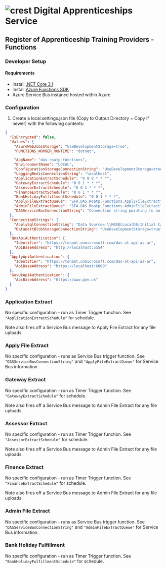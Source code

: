 # ![crest](https://assets.publishing.service.gov.uk/government/assets/crests/org_crest_27px-916806dcf065e7273830577de490d5c7c42f36ddec83e907efe62086785f24fb.png) Digital Apprenticeships Service

##  Register of Apprenticeship Training Providers  - Functions

### Developer Setup

#### Requirements

- Install [.NET Core 3.1](https://www.microsoft.com/net/download)
- Install [Azure Functions SDK](https://docs.microsoft.com/en-us/azure/azure-functions/functions-run-local)
- Azure Service Bus instance hosted within Azure

### Configuration

1) Create a local.settings.json file (Copy to Output Directory = Copy if newer) with the following contents:

```json
{
  "IsEncrypted": false,
  "Values": {
    "AzureWebJobsStorage": "UseDevelopmentStorage=true",
    "FUNCTIONS_WORKER_RUNTIME": "dotnet",

    "AppName": "das-roatp-functions",
    "EnvironmentName": "LOCAL",
    "ConfigurationStorageConnectionString": "UseDevelopmentStorage=true",
    "LoggingRedisConnectionString": "localhost",
    "ApplicationExtractSchedule": "0 0 0 * * *",
    "GatewayExtractSchedule": "0 0 1 * * *",
    "AssessorExtractSchedule": "0 0 1 * * *",
    "FinanceExtractSchedule": "0 0 1 * * *",
	"BankHolidayFulfillmentSchedule": "0 0 1 * * *",
	"ApplyFileExtractQueue": "SFA.DAS.Roatp.Functions.ApplyFileExtract",
	"AdminFileExtractQueue": "SFA.DAS.Roatp.Functions.AdminFileExtract",
	"DASServiceBusConnectionString": "Connection string pointing to an Azure Service Bus"
  },
  "ConnectionStrings": {
    "ApplySqlConnectionString": "Data Source=.\\MSSQLLocalDB;Initial Catalog=SFA.DAS.ApplyService;Integrated Security=True",
    "DatamartBlobStorageConnectionString": "UseDevelopmentStorage=true"
  },
  "QnaApiAuthentication": {
    "Identifier": "https://tenant.onmicrosoft.com/das-at-api-as-ar",
    "ApiBaseAddress": "http://localhost:5554"
  },
  "ApplyApiAuthentication": {
    "Identifier": "https://tenant.onmicrosoft.com/das-at-api-as-ar",
    "ApiBaseAddress": "https://localhost:6000"
  },
  "GovUkApiAuthentication": {
    "ApiBaseAddress": "https://www.gov.uk"
  }
}
```

### Application Extract

No specific configuration - run as Timer Trigger function. See `"ApplicationExtractSchedule"` for schedule.

Note also fires off a Service Bus message to Apply File Extract for any file uploads.

### Apply File Extract

No specific configuration - runs as Service Bus trigger function. See `"DASServiceBusConnectionString"` and `"ApplyFileExtractQueue"` for Service Bus information.

### Gateway Extract

No specific configuration - run as Timer Trigger function. See `"GatewayExtractSchedule"` for schedule.

Note also fires off a Service Bus message to Admin File Extract for any file uploads.

### Assessor Extract

No specific configuration - run as Timer Trigger function. See `"AssessorExtractSchedule"` for schedule.

Note also fires off a Service Bus message to Admin File Extract for any file uploads.

### Finance Extract

No specific configuration - run as Timer Trigger function. See `"FinanceExtractSchedule"` for schedule.

Note also fires off a Service Bus message to Admin File Extract for any file uploads.

### Admin File Extract

No specific configuration - runs as Service Bus trigger function. See `"DASServiceBusConnectionString"` and `"AdminFileExtractQueue"` for Service Bus information.


### Bank Holiday Fulfillment
No specific configuration - run as Timer Trigger function. See `"BankHolidayFulfillmentSchedule"` for schedule.
